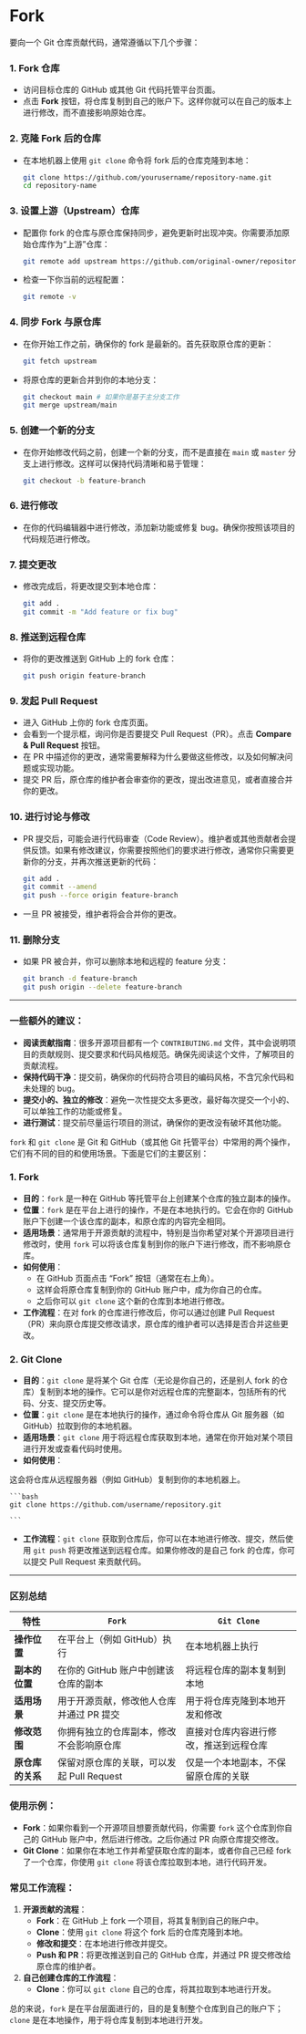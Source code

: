 # Fork

要向一个 Git 仓库贡献代码，通常遵循以下几个步骤：

### 1. **Fork 仓库**

- 访问目标仓库的 GitHub 或其他 Git 代码托管平台页面。
- 点击 **Fork** 按钮，将仓库复制到自己的账户下。这样你就可以在自己的版本上进行修改，而不直接影响原始仓库。

### 2. **克隆 Fork 后的仓库**

- 在本地机器上使用 `git clone` 命令将 fork 后的仓库克隆到本地：
    
    ```bash
    git clone https://github.com/yourusername/repository-name.git
    cd repository-name
    
    ```
    

### 3. **设置上游（Upstream）仓库**

- 配置你 fork 的仓库与原仓库保持同步，避免更新时出现冲突。你需要添加原始仓库作为“上游”仓库：
    
    ```bash
    git remote add upstream https://github.com/original-owner/repository-name.git
    
    ```
    
- 检查一下你当前的远程配置：
    
    ```bash
    git remote -v
    
    ```
    

### 4. **同步 Fork 与原仓库**

- 在你开始工作之前，确保你的 fork 是最新的。首先获取原仓库的更新：
    
    ```bash
    git fetch upstream
    
    ```
    
- 将原仓库的更新合并到你的本地分支：
    
    ```bash
    git checkout main # 如果你是基于主分支工作
    git merge upstream/main
    
    ```
    

### 5. **创建一个新的分支**

- 在你开始修改代码之前，创建一个新的分支，而不是直接在 `main` 或 `master` 分支上进行修改。这样可以保持代码清晰和易于管理：
    
    ```bash
    git checkout -b feature-branch
    
    ```
    

### 6. **进行修改**

- 在你的代码编辑器中进行修改，添加新功能或修复 bug。确保你按照该项目的代码规范进行修改。

### 7. **提交更改**

- 修改完成后，将更改提交到本地仓库：
    
    ```bash
    git add .
    git commit -m "Add feature or fix bug"
    
    ```
    

### 8. **推送到远程仓库**

- 将你的更改推送到 GitHub 上的 fork 仓库：
    
    ```bash
    git push origin feature-branch
    
    ```
    

### 9. **发起 Pull Request**

- 进入 GitHub 上你的 fork 仓库页面。
- 会看到一个提示框，询问你是否要提交 Pull Request（PR）。点击 **Compare & Pull Request** 按钮。
- 在 PR 中描述你的更改，通常需要解释为什么要做这些修改，以及如何解决问题或实现功能。
- 提交 PR 后，原仓库的维护者会审查你的更改，提出改进意见，或者直接合并你的更改。

### 10. **进行讨论与修改**

- PR 提交后，可能会进行代码审查（Code Review）。维护者或其他贡献者会提供反馈。如果有修改建议，你需要按照他们的要求进行修改，通常你只需要更新你的分支，并再次推送更新的代码：
    
    ```bash
    git add .
    git commit --amend
    git push --force origin feature-branch
    
    ```
    
- 一旦 PR 被接受，维护者将会合并你的更改。

### 11. **删除分支**

- 如果 PR 被合并，你可以删除本地和远程的 feature 分支：
    
    ```bash
    git branch -d feature-branch
    git push origin --delete feature-branch
    
    ```
    

---

### 一些额外的建议：

- **阅读贡献指南**：很多开源项目都有一个 `CONTRIBUTING.md` 文件，其中会说明项目的贡献规则、提交要求和代码风格规范。确保先阅读这个文件，了解项目的贡献流程。
- **保持代码干净**：提交前，确保你的代码符合项目的编码风格，不含冗余代码和未处理的 bug。
- **提交小的、独立的修改**：避免一次性提交太多更改，最好每次提交一个小的、可以单独工作的功能或修复。
- **进行测试**：提交前尽量运行项目的测试，确保你的更改没有破坏其他功能。

`fork` 和 `git clone` 是 Git 和 GitHub（或其他 Git 托管平台）中常用的两个操作，它们有不同的目的和使用场景。下面是它们的主要区别：

### 1. **Fork**

- **目的**：`fork` 是一种在 GitHub 等托管平台上创建某个仓库的独立副本的操作。
- **位置**：`fork` 是在平台上进行的操作，不是在本地执行的。它会在你的 GitHub 账户下创建一个该仓库的副本，和原仓库的内容完全相同。
- **适用场景**：通常用于开源贡献的流程中，特别是当你希望对某个开源项目进行修改时，使用 `fork` 可以将该仓库复制到你的账户下进行修改，而不影响原仓库。
- **如何使用**：
    - 在 GitHub 页面点击 “Fork” 按钮（通常在右上角）。
    - 这样会将原仓库复制到你的 GitHub 账户中，成为你自己的仓库。
    - 之后你可以 `git clone` 这个新的仓库到本地进行修改。
- **工作流程**：在对 fork 的仓库进行修改后，你可以通过创建 Pull Request（PR）来向原仓库提交修改请求，原仓库的维护者可以选择是否合并这些更改。

### 2. **Git Clone**

- **目的**：`git clone` 是将某个 Git 仓库（无论是你自己的，还是别人 fork 的仓库）复制到本地的操作。它可以是你对远程仓库的完整副本，包括所有的代码、分支、提交历史等。
- **位置**：`git clone` 是在本地执行的操作，通过命令将仓库从 Git 服务器（如 GitHub）拉取到你的本地机器。
- **适用场景**：`git clone` 用于将远程仓库获取到本地，通常在你开始对某个项目进行开发或查看代码时使用。
- **如何使用**：

这会将仓库从远程服务器（例如 GitHub）复制到你的本地机器上。
    
    ```bash
    git clone https://github.com/username/repository.git
    
    ```
    
- **工作流程**：`git clone` 获取到仓库后，你可以在本地进行修改、提交，然后使用 `git push` 将更改推送到远程仓库。如果你修改的是自己 fork 的仓库，你可以提交 Pull Request 来贡献代码。

---

### **区别总结**

| 特性 | `Fork` | `Git Clone` |
| --- | --- | --- |
| **操作位置** | 在平台上（例如 GitHub）执行 | 在本地机器上执行 |
| **副本的位置** | 在你的 GitHub 账户中创建该仓库的副本 | 将远程仓库的副本复制到本地 |
| **适用场景** | 用于开源贡献，修改他人仓库并通过 PR 提交 | 用于将仓库克隆到本地开发和修改 |
| **修改范围** | 你拥有独立的仓库副本，修改不会影响原仓库 | 直接对仓库内容进行修改，推送到远程仓库 |
| **原仓库的关系** | 保留对原仓库的关联，可以发起 Pull Request | 仅是一个本地副本，不保留原仓库的关联 |

### 使用示例：

- **Fork**：如果你看到一个开源项目想要贡献代码，你需要 `fork` 这个仓库到你自己的 GitHub 账户中，然后进行修改。之后你通过 PR 向原仓库提交修改。
- **Git Clone**：如果你在本地工作并希望获取仓库的副本，或者你自己已经 fork 了一个仓库，你使用 `git clone` 将该仓库拉取到本地，进行代码开发。

### 常见工作流程：

1. **开源贡献的流程**：
    - **Fork**：在 GitHub 上 fork 一个项目，将其复制到自己的账户中。
    - **Clone**：使用 `git clone` 将这个 fork 后的仓库克隆到本地。
    - **修改和提交**：在本地进行修改并提交。
    - **Push 和 PR**：将更改推送到自己的 GitHub 仓库，并通过 PR 提交修改给原仓库的维护者。
2. **自己创建仓库的工作流程**：
    - **Clone**：你可以 `git clone` 自己的仓库，将其拉取到本地进行开发。

总的来说，`fork` 是在平台层面进行的，目的是复制整个仓库到自己的账户下；`clone` 是在本地操作，用于将仓库复制到本地进行开发。